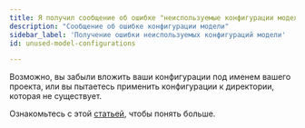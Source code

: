 ```yaml
---
title: Я получил сообщение об ошибке "неиспользуемые конфигурации модели", что это значит?
description: "Сообщение об ошибке конфигурации модели"
sidebar_label: 'Получение ошибки неиспользуемых конфигураций модели'
id: unused-model-configurations

---
```

Возможно, вы забыли вложить ваши конфигурации под именем вашего проекта, или вы пытаетесь применить конфигурации к директории, которая не существует.

Ознакомьтесь с этой [статьей](https://discourse.getdbt.com/t/faq-i-got-an-unused-model-configurations-error-message-what-does-this-mean/112), чтобы понять больше.